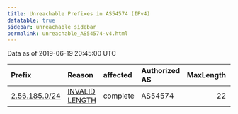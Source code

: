 ```yaml
---
title: Unreachable Prefixes in AS54574 (IPv4)
datatable: true
sidebar: unreachable_sidebar
permalink: unreachable_AS54574-v4.html
---
```


Data as of 2019-06-19 20:45:00 UTC


<div class="datatable-begin"></div>

| Prefix                                               | Reason                                                                                                  | affected   | Authorized AS   |   MaxLength | Anchor                                         |   unreachable /24s |
|:-----------------------------------------------------|:--------------------------------------------------------------------------------------------------------|:-----------|:----------------|------------:|:-----------------------------------------------|-------------------:|
| [2.56.185.0/24](https://stat.ripe.net/2.56.185.0/24) | [INVALID LENGTH](https://rpki-validator.ripe.net/announcement-preview?asn=AS54574&prefix=2.56.185.0/24) | complete   | AS54574         |          22 | [RIPE](unreachable_RIPE_NCC_RPKI_Root-v4.html) |                  1 |

<div class="datatable-end"></div>